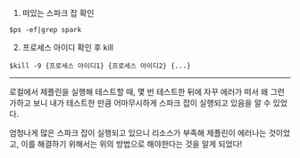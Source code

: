 1. 떠있는 스파크 잡 확인 
```
$ps -ef|grep spark
```

2. 프로세스 아이디 확인 후 kill 
```
$kill -9 {프로세스 아이디1} {프로세스 아이디2} {...}
```

***
로컬에서 제플린을 실행해 테스트할 때, 몇 번 테스트한 뒤에 자꾸 에러가 떠서 왜 그런가하고 보니 내가 테스트한 만큼 어마무시하게 스파크 잡이 실행되고 있음을 알 수 있었다.

엄청나게 많은 스파크 잡이 실행되고 있으니 리소스가 부족해 제플린이 에러나는 것이었고, 이를 해결하기 위해서는 위의 방법으로 해야한다는 것을 알게 되었다!
